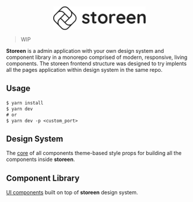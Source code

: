 <div align="center">
    <br>
    <a href="https://storeen.now.sh">
        <img src="https://github.com/murillo94/storeen/blob/master/src/public/static/images/logo-all-horizontal.svg" alt="Storeen" width="250px">
    </a>
</div>

> WIP

**Storeen** is a admin application with your own design system and component library in a monorepo comprised of modern, responsive, living components. The storeen frontend structure was designed to try implents all the pages application within design system in the same repo.

## Usage

```
$ yarn install
$ yarn dev
# or
$ yarn dev -p <custom_port>
```

## Design System

The [core](./src) of all components theme-based style props for building all the components inside **storeen**.

## Component Library

[UI components](./src) built on top of **storeen** design system.
